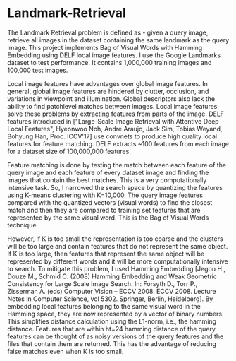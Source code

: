 # Landmark-Retrieval

The Landmark Retrieval problem is defined as - given a query image, retrieve all images in the dataset containing the same landmark as the query image. This project implements Bag of Visual Words with Hamming Embedding using DELF local image features. I use the Google Landmarks dataset to test performance. It contains 1,000,000 training images and 100,000 test images.

Local image features have advantages over global image features. In general, global image features are hindered by clutter, occlusion, and variations in viewpoint and illumination. Global descriptors also lack the ability to find patchlevel matches between images. Local image features solve these problems by extracting features from parts of the image. DELF features introduced in ["Large-Scale Image Retrieval with Attentive Deep Local Features", Hyeonwoo Noh, Andre Araujo, Jack Sim, Tobias Weyand, Bohyung Han, Proc. ICCV'17] use convnets to produce high quality local features for feature matching. DELF extracts ~100 features from each image for a dataset size of 100,000,000 features.

Feature matching is done by testing the match between each feature of the query image and each feature of every dataset image and finding the images that contain the best matches. This is a very computationally intensive task. So, I narrowed the search space by quantizing the features using K-means clustering with K=10,000. The query image features compared with the quantized vectors (visual words) to find the closest match and then they are compared to training set features that are represented by the same visual word. This is the Bag of Visual Words technique.

However, if K is too small the representation is too coarse and the clusters will be too large and contain features that do not represent the same object. If K is too large, then features that represent the same object will be represented by different words and it will be more computationally intensive to search. To mitigate this problem, I used Hamming Embedding [Jegou H., Douze M., Schmid C. (2008) Hamming Embedding and Weak Geometric Consistency for Large Scale Image Search. In: Forsyth D., Torr P., Zisserman A. (eds) Computer Vision – ECCV 2008. ECCV 2008. Lecture Notes in Computer Science, vol 5302. Springer, Berlin, Heidelberg]. By embedding local features belonging to the same visual word in the Hamming space, they are now represented by a vector of binary numbers. This simplifies distance calculation using the L1-norm, i.e., the hamming distance. Features that are within ht=24 hamming distance of the query features can be thought of as noisy versions of the query features and the files that contain them are returned. This has the advantage of reducing false matches even when K is too small.
